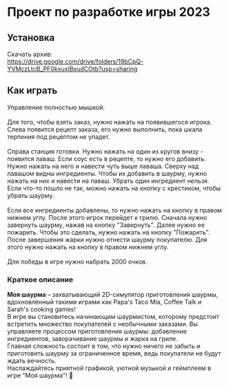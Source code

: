 ﻿# Проект по разработке игры 2023

## Установка
Скачать архив:
<br>
https://drive.google.com/drive/folders/19bCpQ-YVMczLtcB_PF0kxuxIBsudCOtb?usp=sharing

## Как играть
Управление полностью мышкой. 
<br>
<br>
Для того, чтобы взять заказ, нужно нажать на появившегося игрока.
Слева появится рецепт заказа, его нужно выполнить,
пока шкала терпения под рецептом не упадет.
<br>
<br>
Справа станция готовки. 
Нужно нажать на один из кругов внизу - появится лаваш.
Если соус есть в рецепте, то нужно его добавить.
Нужно нажать на него и навести чуть выше лаваша.
Сверху над лавашом видны ингредиенты. 
Чтобы их добавить в шаурму, нужно нажать на них и навести на лаваш.
Убрать один ингредиент нельзя. 
Если что-то пошло не так, можно нажать на кнопку с крестиком, чтобы убрать шаурму.
<br>
<br>
Если все ингредиенты добавлены, то нужно нажать на кнопку в правом нижнем углу.
После этого игрок перейдет к грилю. 
Сначала нужно завернуть шаурму, нажав на кнопку "Завернуть". Далее нужно ее пожарить.
Чтобы это сделать, нужно нажать на кнопку "Пожарить".
После завершения жарки нужно отнести шаурму покупателю. Для этого нужно нажать на кнопку в правом нижнем углу.
<br>
<br>
Для победы в игре нужно набрать 2000 очков.


### Краткое описание
**Моя шаурма** – захватывающий 2D-симулятор приготовления шаурмы,
вдохновлённый такими играми как Papa's Taco Mia, Coffee Talk и Sarah's cooking games!
<br>
В игре вы становитесь начинающим шаурмистом, которому предстоит встретить множество покупателей с необычными заказами.
Вы управляете процессом приготовления шаурмы: добавление ингредиентов,
заворачивание шаурмы и жарка на гриле.
<br>
Главная сложность состоит в том, что нужно ничего не забыть и приготовить шаурму за ограниченное время,
ведь покупатели не будут ждать вечность.
<br>
Наслаждайтесь приятной графикой, уютной музыкой и геймплеем в игре "Моя шаурма"! 🌯
